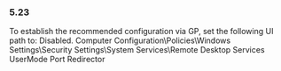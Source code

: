 
### 5.23  
To establish the recommended configuration via GP, set the following UI path to: Disabled. 
Computer Configuration\Policies\Windows Settings\Security Settings\System 
Services\Remote Desktop Services UserMode Port Redirector 
